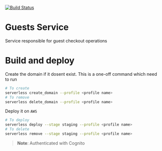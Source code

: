 [![Build Status](https://dev.azure.com/reddyhorcrux/Rapidobuild.com/_apis/build/status/virtuelabs-io.rapido-build-cart-service?branchName=master)](https://dev.azure.com/reddyhorcrux/Rapidobuild.com/_build/latest?definitionId=16&branchName=master)
# Guests Service

Service responsible for guest checkout operations

# Build and deploy 

Create the domain if it dosent exist. This is a one-off command which need to run

```sh
# To create
serverless create_domain --profile <profile name>
# To remove
serverless delete_domain --profile <profile name>
```

Deploy it on `AWS`

```sh
# To deploy
serverless deploy --stage staging --profile <profile name>
# To delete
serverless remove --stage staging --profile <profile name>
```

> **Note**: Authenticated with Cognito

